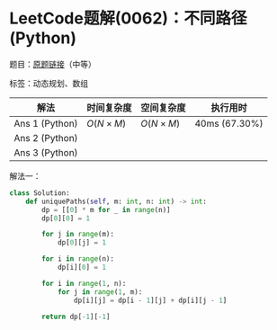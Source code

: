 # LeetCode题解(0062)：不同路径(Python)

题目：[原题链接](https://leetcode-cn.com/problems/unique-paths/)（中等）

标签：动态规划、数组

| 解法           | 时间复杂度 | 空间复杂度 | 执行用时      |
| -------------- | ---------- | ---------- | ------------- |
| Ans 1 (Python) | $O(N×M)$   | $O(N×M)$   | 40ms (67.30%) |
| Ans 2 (Python) |            |            |               |
| Ans 3 (Python) |            |            |               |

解法一：

```python
class Solution:
    def uniquePaths(self, m: int, n: int) -> int:
        dp = [[0] * m for _ in range(n)]
        dp[0][0] = 1

        for j in range(m):
            dp[0][j] = 1

        for i in range(n):
            dp[i][0] = 1

        for i in range(1, n):
            for j in range(1, m):
                dp[i][j] = dp[i - 1][j] + dp[i][j - 1]

        return dp[-1][-1]
```